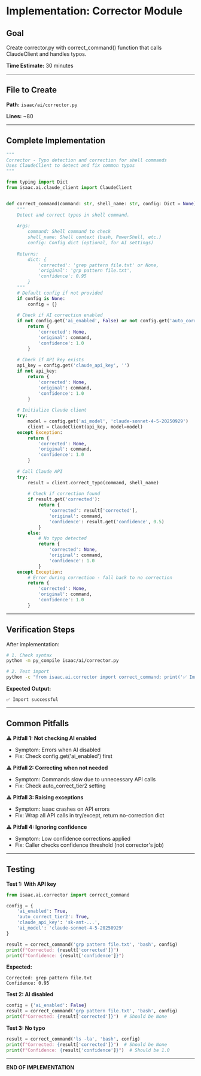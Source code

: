 # Implementation: Corrector Module

## Goal
Create corrector.py with correct_command() function that calls ClaudeClient and handles typos.

**Time Estimate:** 30 minutes

---

## File to Create

**Path:** `isaac/ai/corrector.py`

**Lines:** ~80

---

## Complete Implementation

```python
"""
Corrector - Typo detection and correction for shell commands
Uses ClaudeClient to detect and fix common typos
"""

from typing import Dict
from isaac.ai.claude_client import ClaudeClient


def correct_command(command: str, shell_name: str, config: Dict = None) -> Dict:
    """
    Detect and correct typos in shell command.
    
    Args:
        command: Shell command to check
        shell_name: Shell context (bash, PowerShell, etc.)
        config: Config dict (optional, for AI settings)
        
    Returns:
        dict: {
            'corrected': 'grep pattern file.txt' or None,
            'original': 'grp pattern file.txt',
            'confidence': 0.95
        }
    """
    # Default config if not provided
    if config is None:
        config = {}
    
    # Check if AI correction enabled
    if not config.get('ai_enabled', False) or not config.get('auto_correct_tier2', True):
        return {
            'corrected': None,
            'original': command,
            'confidence': 1.0
        }
    
    # Check if API key exists
    api_key = config.get('claude_api_key', '')
    if not api_key:
        return {
            'corrected': None,
            'original': command,
            'confidence': 1.0
        }
    
    # Initialize Claude client
    try:
        model = config.get('ai_model', 'claude-sonnet-4-5-20250929')
        client = ClaudeClient(api_key, model=model)
    except Exception:
        return {
            'corrected': None,
            'original': command,
            'confidence': 1.0
        }
    
    # Call Claude API
    try:
        result = client.correct_typo(command, shell_name)
        
        # Check if correction found
        if result.get('corrected'):
            return {
                'corrected': result['corrected'],
                'original': command,
                'confidence': result.get('confidence', 0.5)
            }
        else:
            # No typo detected
            return {
                'corrected': None,
                'original': command,
                'confidence': 1.0
            }
    except Exception:
        # Error during correction - fall back to no correction
        return {
            'corrected': None,
            'original': command,
            'confidence': 1.0
        }
```

---

## Verification Steps

After implementation:

```bash
# 1. Check syntax
python -m py_compile isaac/ai/corrector.py

# 2. Test import
python -c "from isaac.ai.corrector import correct_command; print('✅ Import successful')"
```

**Expected Output:**
```
✅ Import successful
```

---

## Common Pitfalls

⚠️ **Pitfall 1: Not checking AI enabled**
- Symptom: Errors when AI disabled
- Fix: Check config.get('ai_enabled') first

⚠️ **Pitfall 2: Correcting when not needed**
- Symptom: Commands slow due to unnecessary API calls
- Fix: Check auto_correct_tier2 setting

⚠️ **Pitfall 3: Raising exceptions**
- Symptom: Isaac crashes on API errors
- Fix: Wrap all API calls in try/except, return no-correction dict

⚠️ **Pitfall 4: Ignoring confidence**
- Symptom: Low confidence corrections applied
- Fix: Caller checks confidence threshold (not corrector's job)

---

## Testing

**Test 1: With API key**
```python
from isaac.ai.corrector import correct_command

config = {
    'ai_enabled': True,
    'auto_correct_tier2': True,
    'claude_api_key': 'sk-ant-...',
    'ai_model': 'claude-sonnet-4-5-20250929'
}

result = correct_command('grp pattern file.txt', 'bash', config)
print(f"Corrected: {result['corrected']}")
print(f"Confidence: {result['confidence']}")
```

**Expected:**
```
Corrected: grep pattern file.txt
Confidence: 0.95
```

**Test 2: AI disabled**
```python
config = {'ai_enabled': False}
result = correct_command('grp pattern file.txt', 'bash', config)
print(f"Corrected: {result['corrected']}")  # Should be None
```

**Test 3: No typo**
```python
result = correct_command('ls -la', 'bash', config)
print(f"Corrected: {result['corrected']}")  # Should be None
print(f"Confidence: {result['confidence']}")  # Should be 1.0
```

---

**END OF IMPLEMENTATION**
